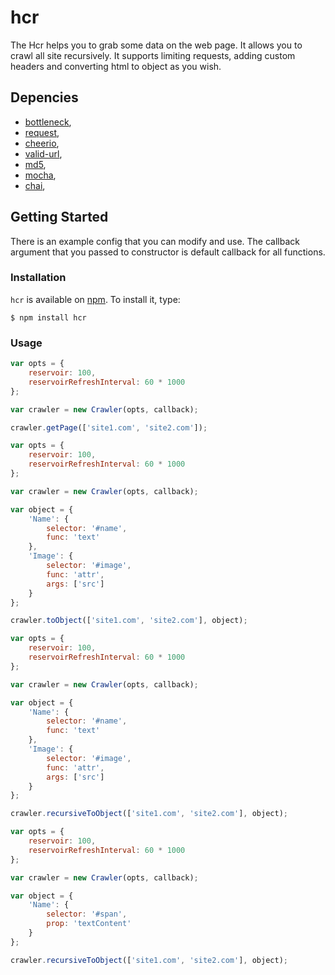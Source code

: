 # hcr

The Hcr helps you to grab some data on the web page. It allows you to crawl all site recursively. It supports limiting requests, adding custom headers and converting html to object as you wish. 

## Depencies

- [bottleneck](https://github.com/SGrondin/bottleneck),
- [request](https://github.com/request/request),
- [cheerio](https://github.com/cheeriojs/cheerio),
- [valid-url](https://github.com/ogt/valid-url),
- [md5](https://github.com/pvorb/node-md5),
- [mocha](https://github.com/mochajs/mocha),
- [chai](https://github.com/chaijs/chai),

## Getting Started

There is an example config that you can modify and use. 
The callback argument that you passed to constructor is default callback for all functions.
	
### Installation

`hcr` is available on [npm](http://npmjs.org). To install it, type:

    $ npm install hcr

### Usage

```js
var opts = {
	reservoir: 100,
  	reservoirRefreshInterval: 60 * 1000 
};

var crawler = new Crawler(opts, callback);

crawler.getPage(['site1.com', 'site2.com']);
```

```js
var opts = {
	reservoir: 100,
  	reservoirRefreshInterval: 60 * 1000 
};

var crawler = new Crawler(opts, callback);

var object = {
	'Name': {
		selector: '#name',
		func: 'text'
	},
	'Image': {
		selector: '#image',
		func: 'attr',
		args: ['src']
	}
};

crawler.toObject(['site1.com', 'site2.com'], object);
```

```js
var opts = {
	reservoir: 100,
  	reservoirRefreshInterval: 60 * 1000 
};

var crawler = new Crawler(opts, callback);

var object = {
	'Name': {
		selector: '#name',
		func: 'text'
	},
	'Image': {
		selector: '#image',
		func: 'attr',
		args: ['src']
	}
};

crawler.recursiveToObject(['site1.com', 'site2.com'], object);
```

```js
var opts = {
	reservoir: 100,
  	reservoirRefreshInterval: 60 * 1000 
};

var crawler = new Crawler(opts, callback);

var object = {
	'Name': {
		selector: '#span',
		prop: 'textContent'
	}
};

crawler.recursiveToObject(['site1.com', 'site2.com'], object);
```
